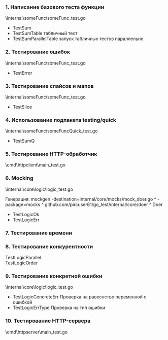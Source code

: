 ### 1. Написание базового теста функции

\internal\someFunc\someFunc_test.go

- TestSum
- TestSumTable табличный тест
- TestSumParallelTable запуск табличных тестов параллельно

### 2. Тестирование ошибок

\internal\someFunc\someFunc_test.go

- TestError

### 3. Тестирование слайсов и мапов

\internal\someFunc\someFunc_test.go

- TestSlice

### 4. Использование подпакета testing/quick

\internal\someFunc\someFuncQuick_test.go

- TestSumQ

### 5. Тестирование HTTP-обработчик

\cmd\httpclient\main_test.go

### 6. Mocking

\internal\core\logic\logic_test.go

Генерация:
mockgen -destination=internal/core/mocks/mock_doer.go ^
-package=mocks ^
github.com/pircuser61/go_test/internal/core/doer ^
Doer

- TestLogicOk
- TestLogicErr

### 7. Тестирование времени

### 8. Тестирование конкурентности

TestLogicParallel  
TestLogicOrder

### 9. Тестирование конкретной ошибки

\internal\core\logic\logic_test.go

- TestLogicConcreteErr Проверка на равеснство переменной с ошибкой
- TestLogicErrType Проверка на тип ошибки

### 10. Тестирование HTTP-сервера

\cmd\httpserver\main_test.go
